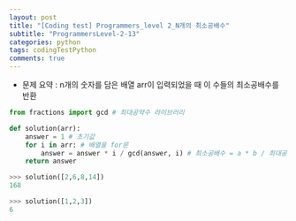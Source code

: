 ```yaml
---
layout: post
title: "[Coding test] Programmers_level 2_N개의 최소공배수"
subtitle: "ProgrammersLevel-2-13"
categories: python
tags: codingTestPython
comments: true
---
```


* 문제 요약 : n개의 숫자를 담은 배열 arr이 입력되었을 때 이 수들의 최소공배수를 반환

```python
from fractions import gcd # 최대공약수 라이브러리

def solution(arr):
    answer = 1 # 초기값
    for i in arr: # 배열을 for문
        answer = answer * i / gcd(answer, i) # 최소공배수 = a * b / 최대공약수
    return answer
```

```python
>>> solution([2,6,8,14])
168

>>> solution([1,2,3])
6
```